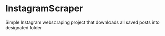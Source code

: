 # InstagramScraper
Simple Instagram webscraping project that downloads all saved posts into designated folder
